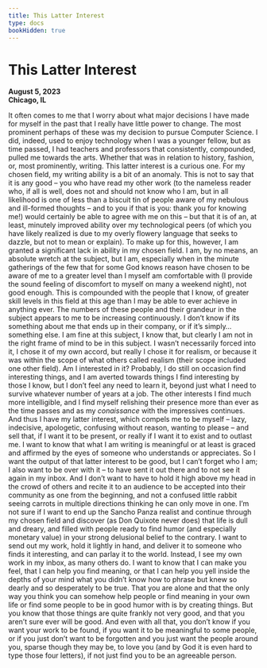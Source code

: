```yaml
---
title: This Latter Interest
type: docs
bookHidden: true
---
```


# This Latter Interest

**August 5, 2023**  
**Chicago, IL**

It often comes to me that I worry about what major decisions I have made for myself in the past that I really have little power to change. The most prominent perhaps of these was my decision to pursue Computer Science. I did, indeed, used to enjoy technology when I was a younger fellow, but as time passed, I had teachers and professors that consistently, compounded, pulled me towards the arts. Whether that was in relation to history, fashion, or, most prominently, writing. This latter interest is a curious one. For my chosen field, my writing ability is a bit of an anomaly. This is not to say that it is any good – you who have read my other work (to the nameless reader who, if all is well, does not and should not know who I am, but in all likelihood is one of less than a biscuit tin of people aware of my nebulous and ill-formed thoughts – and to you if that is you: thank you for knowing me!) would certainly be able to agree with me on this – but that it is of an, at least, minutely improved ability over my technological peers (of which you have likely realized is due to my overly flowery language that seeks to dazzle, but not to mean or explain). To make up for this, however, I am granted a significant lack in ability in my chosen field. I am, by no means, an absolute wretch at the subject, but I am, especially when in the minute gatherings of the few that for some God knows reason have chosen to be aware of me to a greater level than I myself am comfortable with (I provide the sound feeling of discomfort to myself on many a weekend night), not good enough. This is compounded with the people that I know, of greater skill levels in this field at this age than I may be able to ever achieve in anything ever. The numbers of these people and their grandeur in the subject appears to me to be increasing continuously. I don’t know if its something about me that ends up in their company, or if it’s simply…something else. I am fine at this subject, I know that, but clearly I am not in the right frame of mind to be in this subject. I wasn’t necessarily forced into it, I chose it of my own accord, but really I chose it for realism, or because it was within the scope of what others called realism (their scope included one other field). Am I interested in it? Probably, I do still on occasion find interesting things, and I am averted towards things I find interesting by those I know, but I don’t feel any need to learn it, beyond just what I need to survive whatever number of years at a job. The other interests I find much more intelligible, and I find myself relishing their presence more than ever as the time passes and as my *conaissance* with the impressives continues. And thus I have my latter interest, which compels me to be myself – lazy, indecisive, apologetic, confusing without reason, wanting to please – and sell that, if I want it to be present, or really if I want it to exist and to outlast me. I want to know that what I am writing is meaningful or at least is graced and affirmed by the eyes of someone who understands or appreciates. So I want the output of that latter interest to be good, but I can’t forget who I am; I also want to be over with it – to have sent it out there and to not see it again in my inbox. And I don’t want to have to hold it high above my head in the crowd of others and recite it to an audience to be accepted into their community as one from the beginning, and not a confused little rabbit seeing carrots in multiple directions thinking he can only move in one. I’m not sure if I want to end up the Sancho Panza realist and continue through my chosen field and discover (as Don Quixote never does) that life is dull and dreary, and filled with people ready to find humor (and especially monetary value) in your strong delusional belief to the contrary. I want to send out my work, hold it lightly in hand, and deliver it to someone who finds it interesting, and can parlay it to the world. Instead, I see my own work in my inbox, as many others do. I want to know that I can make you feel, that I can help you find meaning, or that I can help you yell inside the depths of your mind what you didn’t know how to phrase but knew so dearly and so desperately to be true. That you are alone and that the only way you think you can somehow help people or find meaning in your own life or find some people to be in good humor with is by creating things. But you know that those things are quite frankly not very good, and that you aren’t sure ever will be good. And even with all that, you don’t know if you want your work to be found, if you want it to be meaningful to some people, or if you just don’t want to be forgotten and you just want the people around you, sparse though they may be, to love you (and by God it is even hard to type those four letters), if not just find you to be an agreeable person.
